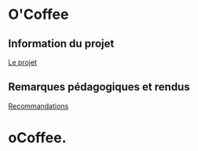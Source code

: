 # O'Coffee

## Information du projet

[Le projet](./docs/demande-client/)

## Remarques pédagogiques et rendus

[Recommandations](./docs/recommandations/)
# oCoffee.
